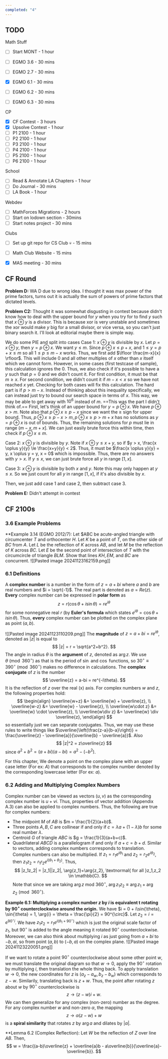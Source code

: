 ```yaml
---
completed: "4"
---
```


## TODO

Math Stuff
- [ ] Start MONT - 1 hour
- [ ] EGMO 3.6 - 30 mins
- [ ] EGMO 2.7 - 30 mins
- [x] EGMO 6.1 - 30 mins
- [ ] EGMO 6.2 - 30 mins
- [ ] EGMO 6.3 - 30 mins


CP
- [x] CF Contest - 3 hours
- [x] Upsolve Contest - 1 hour
- [ ] P1 2100 - 1 hour
- [ ] P2 2100 - 1 hour
- [ ] P3 2100 - 1 hour
- [ ] P4 2100 - 1 hour
- [ ] P5 2100 - 1 hour
- [ ] P6 2100 - 1 hour

School
- [ ] Read & Annotate LA Chapters - 1 hour
- [ ] Do Journal - 30 mins
- [ ] LA Book - 1 hour

Webdev
- [ ] MathForces Migrations - 2 hours
- [ ] Start on lodown section - 30mins
- [ ] Start notes project - 30 mins

Clubs
- [ ] Set up git repo for CS Club :skull: - 15 mins
- [ ] Math Club Website - 15 mins
- [x] MAS meeting - 30 mins


## CF Round

**Problem D:** WA D due to wrong idea. I thought it was max power of the prime factors, turns out it is actually the sum of powers of prime factors that dictated levels.

**Problem C2:** Thought it was somewhat disgusting in contest because didn't know how to deal with the upper bound for $y$ when you try for to find $y$ such that $x \oplus y$ is a divisor. This is because xor is very unstable and sometimes the xor would make $y$ big for a small divisor, or vice versa, so you can't just binary search it. I'll look at editorial maybe there is simple way.

We do some PIE and split into cases
Case 1: $x \oplus y$ is divisible by $x$. Let $p = x \oplus y$, then $y = p \oplus x$. We want $y \le m$. 
Since $p \oplus x \le p+x$, and $1 \le y = p+x \le m$ so all $1 \le p \le m-x$ works. Thus, we first add $\lfloor \frac{m-x}{x} \rfloor$. This will include 0 and all other multiples of $x$ other than $x$ itself which we cannot form. However, in some cases (first testcase of sample), this calculation ignores the 0. Thus, we also check if it's possible to have a $y$ such that $p=0$ and we didn't count it. For first condition, it must be that $m \ge x$. For second condition, we didn't count it if $m-x < x$ so we have not reached $x$ yet. Checking for both cases will fix this calculation.
The hard part is if $p > m-x$. 
Instead of thinking about this inequality specifically, we can instead just try to bound our search space in terms of $x$. This way, we may be able to get away with $10^6$ instead of $m$. ==This was the part I didn't think of.==
First, let's think of an upper bound for $y = p \oplus x$. We have $p \oplus x >m$. Note also that $p \oplus x \ge p-x$ since we want the $\ge$ sign for upper bound. Thus, $p \oplus x \ge p-x > m, p \oplus x \ge p > m+x$ has no solutions as $y = p \oplus x$ is out of bounds. Thus, the remaining solutions for $p$ must lie in range $(m-x,m+x]$. We can just easily brute force this within time, then check if $p \oplus x \le m$. 

Case 2: $x \oplus y$ is divisible by $y$. Note if $x \oplus y \le x+y$, so if $y > x, \frac{x \oplus y}{y} \le \frac{x+y}{y} < 2$. Thus, it must be $\frac{x \oplus y}{y} = y, x \oplus y = y, x = 0$ which is impossible. Thus, there are no answers with $y > x$. If $y \le x$, we can just brute force all $y$ in range $[1,x]$.

Case 3: $x \oplus y$ is divisible by both $x$ and $y$. Note this may only happen at $y \le x$. So we just count for all $y$ in range $[1,x]$, if it's also divisible by $x$.

Then, we just add case 1 and case 2, then subtract case 3.

**Problem E:** Didn't attempt in contest




## CF 2100s


### 3.6 Example Problems

**Example 3.14 (EGMO 2012/7): Let $ABC be acute-angled triangle with circumcenter $T$ and orthocenter $H$. Let $K$ be a point of $T$, on the other side of $BC$ from $A$. Let $L$ be the reflection of $K$ across $AB$, and let $M$ be the reflection of $K$ across $BC$. Let $E$ be the second point of intersection of $T$ with the circumcircle of triangle $BLM$. Show that lines $KH, EM,$ and $BC$ are concurrent. 
![[Pasted image 20241123162159.png]]

### 6.1 Definitions
A **complex number** is a number in the form of $z = a+bi$ where $a$ and $b$ are real numbers and $i = \sqrt{-1}$. The real part is denoted as $a = Re(z)$. 
**Every** complex number can be expressed in **polar form** as 
$$
z = r(\cos{\theta}+i\sin{\theta}) = re^{i\theta}
$$
for some nonnegative real $r$ (by **Euler's formula** which states $e^{i\theta} = \cos{\theta}+i\sin{\theta}$). Thus, **every** complex number can be plotted on the complex plane as point $(a,b)$.

![[Pasted image 20241123110209.png]]
The **magnitude** of $z = a+bi = re^{i\theta}$, denoted as $|z|$ is equal to 
$$
|z| = r = \sqrt{a^2+b^2}.
$$
The angle in radius $\theta$ is the **argument** of $z$, denoted as $\arg{z}$. We use $\theta \pmod{360^{\circ}}$ as that is the period of $\sin$ and $\cos$ functions, so $30^{\circ} \equiv 390^{\circ} \pmod{360^{\circ}}$ makes no difference in calculations.
The **complex conjugate** of $z$ is the number
$$
\overline{z} = a-bi = re^{-i\theta}.
$$
It is the reflection of $z$ over the real (x) axis. For complex numbers $w$ and $z$, the following properties hold:
$$
\begin{align}
\overline{w+z} &= \overline{w} + \overline{z}, \\
\overline{w-z} &= \overline{w} - \overline{z}, \\
\overline{w\cdot z} &= \overline{w} \cdot \overline{z}, \\
\overline{w\div z} &= \overline{w} \div \overline{z},
\end{align}
$$
so essentially just we can separate conjugates. Thus, we may use these rules to write things like $\overline{\left(\frac{z-a}{b-a}\right)} = \frac{\overline{z} - \overline{a}}{\overline{b} - \overline{a}}$. Also 
$$
|z|^2 = z\overline{z}
$$
since $a^2+b^2 = (a+bi)(a-bi) = a^2 - (-b^2)$. 

For this chapter, We denote a point on the complex plane with an upper case letter (For ex: $A$) that corresponds to the complex number denoted by the corresponding lowercase letter (For ex: $a$). 

### 6.2 Adding and Multiplying Complex Numbers
Complex number can be viewed as vectors $(u,v)$ as the corresponding complex number is $u+vi$. Thus, properties of vector addition (Appendix A.3) can also be applied to complex numbers. Thus, the following are true for complex numbers:
- The midpoint $M$ of $AB$ is $m = \frac{1}{2}(a+b)$.
- Three points $A,B,C$ are collinear if and only if $c = \lambda a + (1-\lambda)b$ for some real number $\lambda$. 
- Centroid $G$ of triangle $ABC$ is $g = \frac{1}{3}(a+b+c)$. 
- Quadrilateral $ABCD$ is a parallelogram if and only if $a+c = b+d$.
Similar to vectors, adding complex numbers corresponds to translation.
Complex numbers can also be multiplied. If $z_1 = r_1e^{i\theta_1}$ and $z_2 = r_2e^{i \theta_2}$, then $z_1z_2 = r_1r_2e^{i(\theta_1 + \theta_2)}$. Thus,
$$
|z_1z_2| = |z_1||z_2|, \arg{z_1}+\arg{z_2}, \textnormal{ for all }z_1,z_2 \in \mathbb{C}.
$$
Note that since we are taking $\arg{z}$ mod $360^{\circ}$, $\arg{z_1z_2} \equiv \arg{z_1}+\arg{z_2} \pmod{360^{\circ}}$. 

**Example 6.1: Multiplying a complex number $z$ by $i$ is equivalent t rotating by $90^{\circ}$ counterclockwise around the origin.**
We have $i = 0 + i\sin{\theta}, \sin{\theta} = 1, \arg{i} = \theta = \frac{\pi}{2} = 90^{\circ}$. Let $z_2 = i = e^{90^{\circ}i}$. We have $z_1z_2 = r_1e^{i(\theta_1+90^{\circ})}$ which is just the original scale factor of $z_1$, but $90^{\circ}$ is added to the angle meaning it rotated $90^{\circ}$ counterclockwise.
Moreover, we can also think about multiplying $i$ as just going from $a+bi$ to $-b,ai$, so from point $(a,b)$ to $(-b,a)$ on the complex plane.
![[Pasted image 20241123220051.png]]

If we want to rotate a point $90^{\circ}$ counterclockwise about some other point $w$, we must translate the original diagram so that $w \rightarrow 0$, apply the $90^{\circ}$ rotation by multiplying $i$, then translation the whole thing back. To apply translation $w\rightarrow 0$, the new coordinates for $z$ is $(a_z-a_w,b_z-b_w)$ which corresponds to $z-w$. Similarily, translating back is $z+w$. Thus, the point after rotating $z$ about $w$ by $90^{\circ}$ counterclockwise is
$$
z \rightarrow (z-w)i + w.
$$
We can then generalize for any complex (non-zero) number as the degree. For any complex number $w$ and non-zero $\alpha$, the mapping
$$
z \rightarrow \alpha(z-w)+w
$$
is a **spiral similarity** that rotates $z$ by $\arg{a}$ and dilates by $|\alpha|$. 



**Lemma 6.2 (Complex Reflection): Let $W$ be the reflection of $Z$ over line $AB$. Then,
$$
w = \frac{(a-b)\overline{z} + \overline{a}b - a\overline{b}}{\overline{a}-\overline{b}}.
$$
